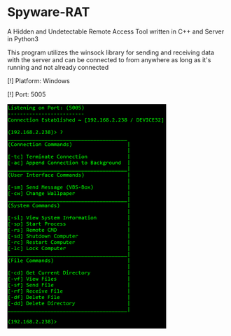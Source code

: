 # Spyware-RAT
A Hidden and Undetectable Remote Access Tool written in C++ and Server in Python3

This program utilizes the winsock library for sending and receiving data with the server and can be connected to from anywhere as long as it's running and not already connected

[!] Platform: Windows

[!] Port: 5005

<Commands>

![](images/commands.png)
